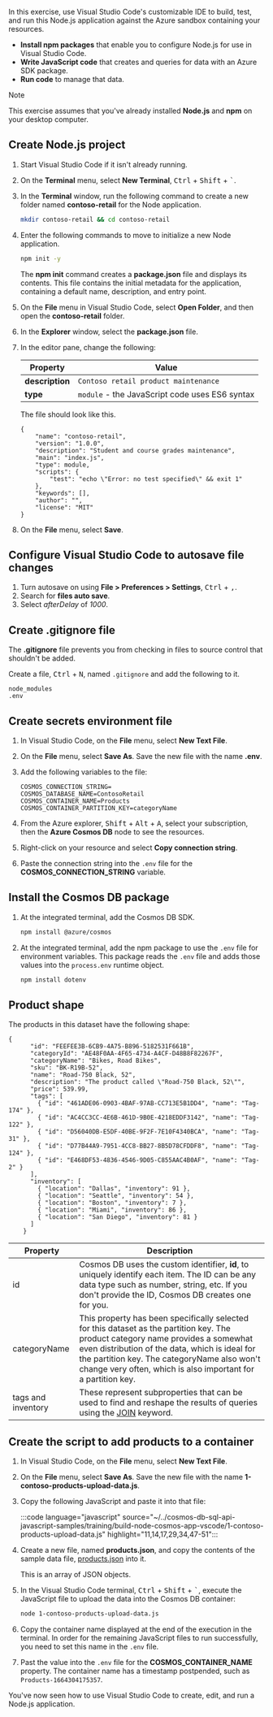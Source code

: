 In this exercise, use Visual Studio Code's customizable IDE to build, test, and run this Node.js application against the Azure sandbox containing your resources.

* **Install npm packages** that enable you to configure Node.js for use in Visual Studio Code. 
* **Write JavaScript code** that creates and queries for data with an Azure SDK package. 
* **Run code** to manage that data.

> [!NOTE]
> This exercise assumes that you've already installed **Node.js** and **npm** on your desktop computer.

## Create Node.js project 

1. Start Visual Studio Code if it isn't already running.

2. On the **Terminal** menu, select **New Terminal**, <kbd>Ctrl</kbd> + <kbd>Shift</kbd> + <kbd>`</kbd>.

3. In the **Terminal** window, run the following command to create a new folder named **contoso-retail** for the Node application.
  
    ```bash
    mkdir contoso-retail && cd contoso-retail
    ```

4. Enter the following commands to move to initialize a new Node application.

    ```bash
    npm init -y
    ```

    The **npm init** command creates a **package.json** file and displays its contents. This file contains the initial metadata for the application, containing a default name, description, and entry point.

5. On the **File** menu in Visual Studio Code, select **Open Folder**, and then open the **contoso-retail** folder.

6. In the **Explorer** window, select the **package.json** file.

7. In the editor pane, change the following: 

    |Property|Value|
    |--|--|
    |**description**|`Contoso retail product maintenance`|
    |**type**|`module` - the JavaScript code uses ES6 syntax|


    The file should look like this.

    ```text
    {
        "name": "contoso-retail",
        "version": "1.0.0",
        "description": "Student and course grades maintenance",
        "main": "index.js",
        "type": module,
        "scripts": {
            "test": "echo \"Error: no test specified\" && exit 1"
        },
        "keywords": [],
        "author": "",
        "license": "MIT"
    }
    ```

8. On the **File** menu, select **Save**. 

## Configure Visual Studio Code to autosave file changes

1. Turn autosave on using **File > Preferences > Settings**, <kbd>Ctrl</kbd> + <kbd>,</kbd>.
1. Search for **files auto save**. 
1. Select *afterDelay* of *1000*.

## Create .gitignore file

The **.gitignore** file prevents you from checking in files to source control that shouldn't be added.

Create a file, <kbd>Ctrl</kbd> + <kbd>N</kbd>, named `.gitignore` and add the following to it.

```
node_modules
.env
```


## Create secrets environment file

1. In Visual Studio Code, on the **File** menu, select **New Text File**.

1. On the **File** menu, select **Save As**. Save the new file with the name **.env**.
1. Add the following variables to the file:

    ```text
    COSMOS_CONNECTION_STRING=
    COSMOS_DATABASE_NAME=ContosoRetail
    COSMOS_CONTAINER_NAME=Products
    COSMOS_CONTAINER_PARTITION_KEY=categoryName
    ```

1. From the Azure explorer, <kbd>Shift</kbd> + <kbd>Alt</kbd> + <kbd>A</kbd>, select your subscription, then the **Azure Cosmos DB** node to see the resources. 
1. Right-click on your resource and select **Copy connection string**.
1. Paste the connection string into the `.env` file for the **COSMOS_CONNECTION_STRING** variable.

## Install the Cosmos DB package 

1. At the integrated terminal, add the Cosmos DB SDK. 

    ```bash
    npm install @azure/cosmos
    ```

1. At the integrated terminal, add the npm package to use the `.env` file for environment variables. This package reads the `.env` file and adds those values into the `process.env` runtime object.

    ```bash
    npm install dotenv
    ```

## Product shape

The products in this dataset have the following shape:

```
{
      "id": "FEEFEE3B-6CB9-4A75-B896-5182531F661B",
      "categoryId": "AE48F0AA-4F65-4734-A4CF-D48B8F82267F",
      "categoryName": "Bikes, Road Bikes",
      "sku": "BK-R19B-52",
      "name": "Road-750 Black, 52",
      "description": "The product called \"Road-750 Black, 52\"",
      "price": 539.99,
      "tags": [
        { "id": "461ADE06-0903-4BAF-97AB-CC713E5B1DD4", "name": "Tag-174" },
        { "id": "AC4CC3CC-4E6B-461D-9B0E-4218EDDF3142", "name": "Tag-122" },
        { "id": "D56040DB-E5DF-40BE-9F2F-7E10F4340BCA", "name": "Tag-31" },
        { "id": "D77B44A9-7951-4CC8-BB27-8B5D78CFDDF8", "name": "Tag-124" },
        { "id": "E468DF53-4836-4546-9D05-C855AAC4B0AF", "name": "Tag-2" }
      ],
      "inventory": [
        { "location": "Dallas", "inventory": 91 },
        { "location": "Seattle", "inventory": 54 },
        { "location": "Boston", "inventory": 7 },
        { "location": "Miami", "inventory": 86 },
        { "location": "San Diego", "inventory": 81 }
      ]
    }
```

|Property|Description|
|--|--|
|id|Cosmos DB uses the custom identifier, **id**, to uniquely identify each item. The ID can be any data type such as number, string, etc. If you don't provide the ID, Cosmos DB creates one for you.|
|categoryName|This property has been specifically selected for this dataset as the partition key. The product category name provides a somewhat even distribution of the data, which is ideal for the partition key. The categoryName also won't change very often, which is also important for a partition key.|
|tags and inventory|These represent subproperties that can be used to find and reshape the results of queries using the [JOIN]() keyword.|
 

## Create the script to add products to a container

1. In Visual Studio Code, on the **File** menu, select **New Text File**.

1. On the **File** menu, select **Save As**. Save the new file with the name **1-contoso-products-upload-data.js**.
1. Copy the following JavaScript and paste it into that file:

    :::code language="javascript" source="~/../cosmos-db-sql-api-javascript-samples/training/build-node-cosmos-app-vscode/1-contoso-products-upload-data.js" highlight="11,14,17,29,34,47-51":::

1. Create a new file, named **products.json**, and copy the contents of the sample data file, [products.json](https://github.com/Azure-Samples/cosmos-db-sql-api-javascript-samples/blob/main/training/build-node-cosmos-app-vscode/products.json) into it. 

    This is an array of JSON objects. 

1. In the Visual Studio Code terminal, <kbd>Ctrl</kbd> + <kbd>Shift</kbd> + <kbd>`</kbd>, execute the JavaScript file to upload the data into the Cosmos DB container:

    ```bash
    node 1-contoso-products-upload-data.js
    ```

1. Copy the container name displayed at the end of the execution in the terminal. In order for the remaining JavaScript files to run successfully, you need to set this name in the `.env` file. 
1. Past the value into the `.env` file for the **COSMOS_CONTAINER_NAME** property. The container name has a timestamp postpended, such as `Products-1664304175357`. 

You've now seen how to use Visual Studio Code to create, edit, and run a Node.js application.